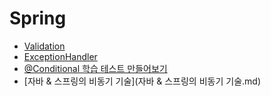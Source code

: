 # Spring

- [Validation](Validation.md)
- [ExceptionHandler](ExceptionHandler.md)
- [@Conditional 학습 테스트 만들어보기](Conditional-학습-테스트-만들어보기.md)
- [자바 & 스프링의 비동기 기술](자바 & 스프링의 비동기 기술.md)